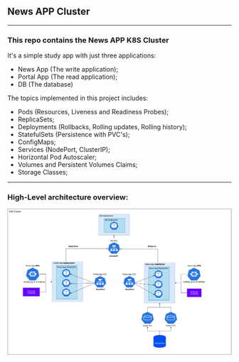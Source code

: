 ## News APP Cluster

---

### This repo contains the **News APP** K8S Cluster

It's a simple study app with just three applications:

- News App (The write application);
- Portal App (The read application);
- DB (The database)

The topics implemented in this project includes:

- Pods (Resources, Liveness and Readiness Probes);
- ReplicaSets;
- Deployments (Rollbacks, Rolling updates, Rolling history);
- StatefulSets (Persistence with PVC's);
- ConfigMaps;
- Services (NodePort, ClusterIP);
- Horizontal Pod Autoscaler;
- Volumes and Persistent Volumes Claims;
- Storage Classes;

---

### High-Level architecture overview:

![High-Level Architecture](./architecture.png)
